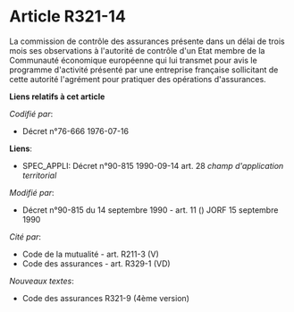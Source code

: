 # Article R321-14

La commission de contrôle des assurances présente dans un délai de trois mois ses observations à l'autorité de contrôle d'un
Etat membre de la Communauté économique européenne qui lui transmet pour avis le programme d'activité présenté par une
entreprise française sollicitant de cette autorité l'agrément pour pratiquer des opérations d'assurances.

**Liens relatifs à cet article**

_Codifié par_:

  - Décret n°76-666 1976-07-16

**Liens**:

  - SPEC_APPLI: Décret n°90-815 1990-09-14 art. 28 *champ d'application territorial*

_Modifié par_:

  - Décret n°90-815 du 14 septembre 1990 - art. 11 () JORF 15 septembre 1990

_Cité par_:

  - Code de la mutualité - art. R211-3 (V)
  - Code des assurances - art. R329-1 (VD)

_Nouveaux textes_:

  - Code des assurances R321-9 (4ème version)
